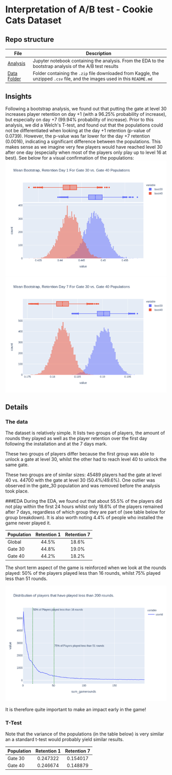 # Interpretation of A/B test - Cookie Cats Dataset
## Repo structure
|File|Description|
|---|---|
| [Analysis](<./A_B Testing Results Interpretation.ipynb>) | Jupyter notebook containing the analysis. From the EDA to the bootstrap analysis of the A/B test results|
| [Data Folder](<./data>) | Folder containing the `.zip` file downloaded from Kaggle, the unzipped `.csv` file, and the images used in this `README.md`|

## Insights
Following a bootstrap analysis, we found out that putting the gate at level 30 increases player retention on day +1 (with a 96.25% probability of increase), but especially on day +7 (99.94% probability of increase). Prior to this analysis, we did a Welch's T-test, and found out that the populations could not be differentiated when looking at the day +1 retention (p-value of 0.0739). However, the p-value was far lower for the day +7 retention (0.0016), indicating a significant difference between the populations. This makes sense as we imagine very few players would have reached level 30 after one day (especially when most of the players only play up to level 16 at best). See below for a visual confirmation of the populations:
![Retention1](./data/img/Retention1.png)
![Retention7](./data/img/Retention7.png)

## Details
### The data
The dataset is relatively simple. It lists two groups of players, the amount of rounds they played as well as the player retention over the first day following the installation and at the 7 days mark.

These two groups of players differ because the first group was able to unlock a gate at level 30, whilst the other had to reach level 40 to unlock the same gate.

These two groups are of similar sizes: 45489 players had the gate at level 40 vs. 44700 with the gate at level 30 (50.4%/49.6%). One outlier was observed in the gate_30 population and was removed before the analysis took place.

###EDA
During the EDA, we found out that about 55.5% of the players did not play within the first 24 hours whilst only 18.6% of the players remained after 7 days, regardless of which group they are part of (see table below for group breakdown). It is also worth noting 4.4% of people who installed the game never played it.

| Population | Retention 1 |Retention 7 |
|---|:---:|:---:|
| Global | 44.5% | 18.6% |
| Gate 30 | 44.8% | 19.0% |
| Gate 40 | 44.2% | 18.2% |

The short term aspect of the game is reinforced when we look at the rounds played: 50% of the players played less than 16 rounds, whilst 75% played less than 51 rounds.

![RoundsPlayed](./data/img/RoundsPlayed.png)

It is therefore quite important to make an impact early in the game!

### T-Test
Note that the variance of the populations (in the table below) is very similar an a standard t-test would probably yield similar results.

| Population | Retention 1 | Retention 7 |
|---|:---:|:---:|
| Gate 30 | 0.247322 | 0.154017 |
| Gate 40 | 0.246674 | 0.148879 |